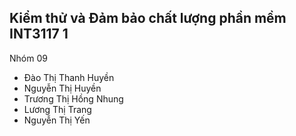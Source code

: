 ﻿## Kiểm thử và Đảm bảo chất lượng phần mềm INT3117 1<br>
Nhóm 09
- Đào Thị Thanh Huyền
- Nguyễn Thị Huyền
- Trương Thị Hồng Nhung
- Lương Thị Trang
- Nguyễn Thị Yến
